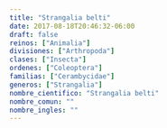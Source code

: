 ```yaml
---
title: "Strangalia belti"
date: 2017-08-18T20:46:32-06:00
draft: false
reinos: ["Animalia"]
divisiones: ["Arthropoda"]
clases: ["Insecta"]
ordenes: ["Coleoptera"]
familias: ["Cerambycidae"]
generos: ["Strangalia"]
nombre_cientifico: "Strangalia belti"
nombre_comun: ""
nombre_ingles: ""
---
```

